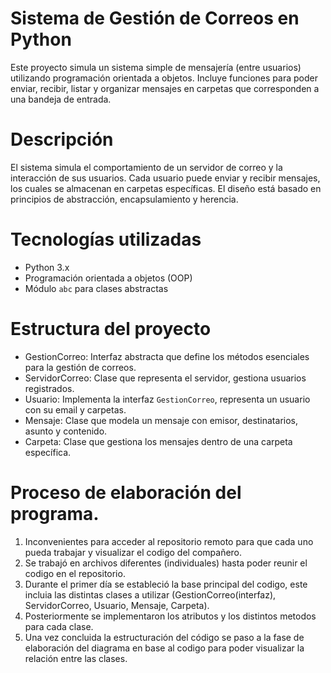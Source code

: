 # Sistema de Gestión de Correos en Python
Este proyecto simula un sistema simple de mensajería (entre usuarios) utilizando programación orientada a objetos. Incluye funciones para poder enviar, recibir, listar y organizar mensajes en carpetas que corresponden a una bandeja de entrada.

# Descripción
El sistema simula el comportamiento de un servidor de correo y la interacción de sus usuarios. Cada usuario puede enviar y recibir mensajes, los cuales se almacenan en carpetas específicas. El diseño está basado en principios de abstracción, encapsulamiento y herencia.

# Tecnologías utilizadas
- Python 3.x
- Programación orientada a objetos (OOP)
- Módulo `abc` para clases abstractas

# Estructura del proyecto
- GestionCorreo: Interfaz abstracta que define los métodos esenciales para la gestión de correos.
- ServidorCorreo: Clase que representa el servidor, gestiona usuarios registrados.
- Usuario: Implementa la interfaz `GestionCorreo`, representa un usuario con su email y carpetas.
- Mensaje: Clase que modela un mensaje con emisor, destinatarios, asunto y contenido.
- Carpeta: Clase que gestiona los mensajes dentro de una carpeta específica.

# Proceso de elaboración del programa.
1. Inconvenientes para acceder al repositorio remoto para que cada uno pueda trabajar y visualizar el codigo del compañero.
2. Se trabajó en archivos diferentes (individuales) hasta poder reunir el codigo en el repositorio.
3. Durante el primer día se estableció la base principal del codigo, este incluia las distintas clases a utilizar (GestionCorreo(interfaz), ServidorCorreo, Usuario, Mensaje, Carpeta).
4. Posteriormente se implementaron los atributos y los distintos metodos para cada clase.
5. Una vez concluida la estructuración del código se paso a la fase de elaboración del diagrama en base al codigo para poder visualizar la relación entre las clases.